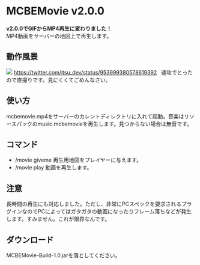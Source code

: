 # MCBEMovie v2.0.0
<b>v2.0.0でGIFからMP4再生に変わりました！</b>  
MP4動画をサーバーの地図上で再生します。  
  
## 動作風景
<img src="https://raw.githubusercontent.com/itsu020402/MCBEMovie/master/1.PNG">    
<a href="https://twitter.com/itsu_dev/status/953999380578619392">https://twitter.com/itsu_dev/status/953999380578619392</a>    
速攻でとったので直撮りです。見にくくてごめんなさい。  
  
## 使い方
mcbemovie.mp4をサーバーのカレントディレクトリに入れて起動。音楽はリソースパックのmusic.mcbemovieを再生します。見つからない場合は無音です。  
  
## コマンド
- /movie giveme 再生用地図をプレイヤーに与えます。  
- /movie play 動画を再生します。  
  
## 注意
長時間の再生にも対応しました。ただし、非常にPCスペックを要求されるプラグインなのでPCによってはガタガタの動画になったりフレーム落ちなどが発生します。すみません。これが限界なんです。  
  
## ダウンロード
MCBEMovie-Build-1.0.jarを落としてください。  
